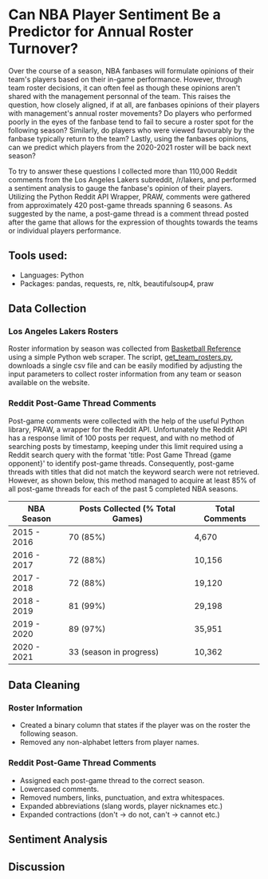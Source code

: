 # Can NBA Player Sentiment Be a Predictor for Annual Roster Turnover?
Over the course of a season, NBA fanbases will formulate opinions of their team's players based on their in-game performance. However, through team roster decisions, it can often feel as though these opinions aren't shared with the management personnal of the team. This raises the question, how closely aligned, if at all, are fanbases opinions of their players with management's annual roster movements? Do players who performed poorly in the eyes of the fanbase tend to fail to secure a roster spot for the following season? Similarly, do players who were viewed favourably by the fanbase typically return to the team? Lastly, using the fanbases opinions, can we predict which players from the 2020-2021 roster will be back next season?

To try to answer these questions I collected more than 110,000 Reddit comments from the Los Angeles Lakers subreddit, /r/lakers, and performed a sentiment analysis to gauge the fanbase's opinion of their players. Utilizing the Python Reddit API Wrapper, PRAW, comments were gathered from approximately 420 post-game threads spanning 6 seasons. As suggested by the name, a post-game thread is a comment thread posted after the game that allows for the expression of thoughts towards the teams or individual players performance. 

## Tools used:
* Languages: Python
* Packages: pandas, requests, re, nltk, beautifulsoup4, praw

## Data Collection
### Los Angeles Lakers Rosters
Roster information by season was collected from [Basketball Reference](https://www.basketball-reference.com) using a simple Python web scraper. The script, [get_team_rosters.py](https://github.com/rupertn/nba_roster_turnover/blob/main/get_team_rosters.py), downloads a single csv file and can be easily modified by adjusting the input parameters to collect roster information from any team or season available on the website. 

### Reddit Post-Game Thread Comments
Post-game comments were collected with the help of the useful Python library, PRAW, a wrapper for the Reddit API. Unfortunately the Reddit API has a response limit of 100 posts per request, and with no method of searching posts by timestamp, keeping under this limit required using a Reddit search query with the format 'title: Post Game Thread {game opponent}' to identify post-game threads. Consequently, post-game threads with titles that did not match the keyword search were not retrieved. However, as shown below, this method managed to acquire at least 85% of all post-game threads for each of the past 5 completed NBA seasons.

| NBA Season  | Posts Collected (% Total Games)| Total Comments |
| ------------- | ------------- | ------------- |
| 2015 - 2016  | 70 (85%) | 4,670 |
| 2016 - 2017  | 72 (88%) | 10,156 |
| 2017 - 2018  | 72 (88%) | 19,120 |
| 2018 - 2019  | 81 (99%) | 29,198 |
| 2019 - 2020  | 89 (97%) | 35,951 |
| 2020 - 2021  | 33 (season in progress) | 10,362 |

## Data Cleaning
### Roster Information
* Created a binary column that states if the player was on the roster the following season.
* Removed any non-alphabet letters from player names.

### Reddit Post-Game Thread Comments
* Assigned each post-game thread to the correct season.
* Lowercased comments.
* Removed numbers, links, punctuation, and extra whitespaces.
* Expanded abbreviations (slang words, player nicknames etc.)
* Expanded contractions (don't -> do not, can't -> cannot etc.)

## Sentiment Analysis
## Discussion

